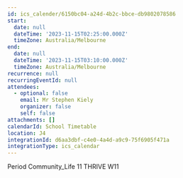 ```yaml
---
id: ics_calender/6150bc04-a24d-4b2c-bbce-db9802078586
start:
  date: null
  dateTime: '2023-11-15T02:25:00.000Z'
  timeZone: Australia/Melbourne
end:
  date: null
  dateTime: '2023-11-15T03:10:00.000Z'
  timeZone: Australia/Melbourne
recurrence: null
recurringEventId: null
attendees:
  - optional: false
    email: Mr Stephen Kiely
    organizer: false
    self: false
attachments: []
calendarId: School Timetable
location: J4
integrationId: d6aa3dbf-c4e0-4a4d-a9c9-75f6905f471a
integrationType: ics_calendar
---
```

Period Community_Life
11 THRIVE W11